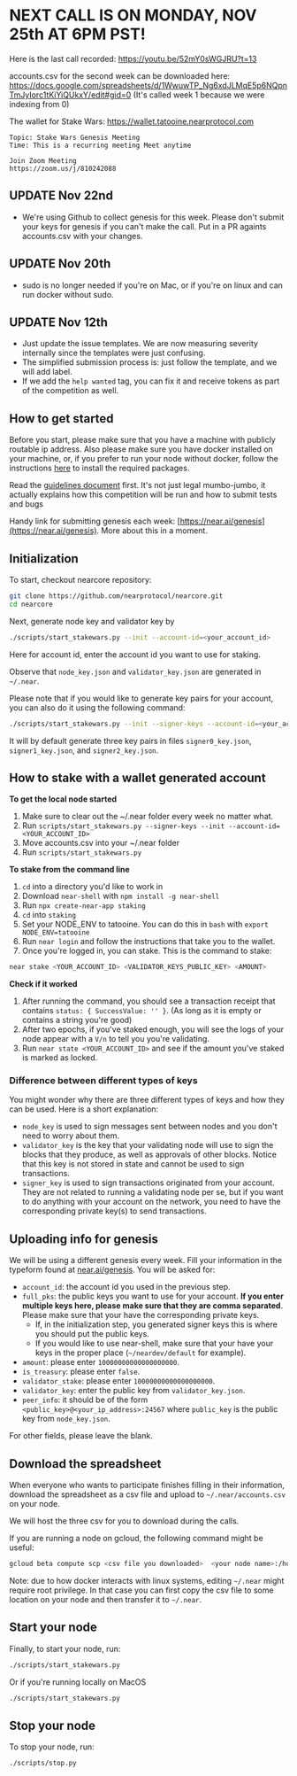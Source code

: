 # **NEXT CALL IS ON MONDAY, NOV 25th AT 6PM PST!**

Here is the last call recorded: https://youtu.be/52mY0sWGJRU?t=13

accounts.csv for the second week can be downloaded here: https://docs.google.com/spreadsheets/d/1WwuwTP_Ng6xdJLMqE5p6NQpnTmJyIorc1tKiYiQUkxY/edit#gid=0
(It's called week 1 because we were indexing from 0)

The wallet for Stake Wars: https://wallet.tatooine.nearprotocol.com

~~~LINK TO NEXT CALL~~~
Topic: Stake Wars Genesis Meeting
Time: This is a recurring meeting Meet anytime

Join Zoom Meeting
https://zoom.us/j/810242088
~~~~~~~~~~~~~~~~~~~~~~~
## UPDATE Nov 22nd

* We're using Github to collect genesis for this week. Please don't submit your keys for genesis if you can't make the call. Put in a PR againts accounts.csv with your changes.

## UPDATE Nov 20th

* sudo is no longer needed if you're on Mac, or if you're on linux and can run docker without sudo.

## UPDATE Nov 12th

* Just update the issue templates. We are now measuring severity internally since the templates were just confusing.
* The simplified submission process is: just follow the template, and we will add label.
* If we add the `help wanted` tag, you can fix it and receive tokens as part of the competition as well.

## How to get started

Before you start, please make sure that you have a machine with
publicly routable ip address. Also please make sure you have docker
installed on your machine, or, if you prefer to run your node
without docker, follow the instructions [here](https://docs.nearprotocol.com/docs/local-setup/running-testnet)
to install the required packages.

Read the [guidelines document](GUIDELINES.md) first. It's not just legal mumbo-jumbo, it actually explains how this competition will be run and how to submit tests and bugs

Handy link for submitting genesis each week: [https://near.ai/genesis](https://near.ai/genesis). More about this in a moment.

## Initialization

To start, checkout nearcore repository:

```bash
git clone https://github.com/nearprotocol/nearcore.git
cd nearcore
```

Next, generate node key and validator key by

```bash
./scripts/start_stakewars.py --init --account-id=<your_account_id>
```

Here for account id, enter the account id you want to use for staking.

Observe that `node_key.json` and `validator_key.json` are
generated in `~/.near`.

Please note that if you would like to generate key pairs for your account,
you can also do it using the following command:

```bash
./scripts/start_stakewars.py --init --signer-keys --account-id=<your_account_id>
```

It will by default generate three key pairs in files `signer0_key.json`, `signer1_key.json`, and
`signer2_key.json`.

## How to stake with a wallet generated account

**To get the local node started**
1. Make sure to clear out the ~/.near folder every week no matter what. 
2. Run `scripts/start_stakewars.py --signer-keys --init --account-id=<YOUR_ACCOUNT_ID>`
3. Move accounts.csv into your ~/.near folder
4. Run `scripts/start_stakewars.py`

**To stake from the command line**
1. `cd` into a directory you'd like to work in
2. Download `near-shell` with `npm install -g near-shell`
3. Run `npx create-near-app staking`
4. `cd` into `staking`
5. Set your NODE_ENV to tatooine. You can do this in `bash` with `export NODE_ENV=tatooine`
6. Run `near login` and follow the instructions that take you to the wallet.
5. Once you're logged in, you can stake. This is the command to stake:
```bash
near stake <YOUR_ACCOUNT_ID> <VALIDATOR_KEYS_PUBLIC_KEY> <AMOUNT>
```

**Check if it worked**
1. After running the command, you should see a transaction receipt that contains `status: { SuccessValue: '' }`. (As long as it is empty or contains a string you're good)
2. After two epochs, if you've staked enough, you will see the logs of your node appear with a `V/n` to tell you you're validating.
3. Run `near state <YOUR_ACCOUNT_ID>` and see if the amount you've staked is marked as locked.

### Difference between different types of keys

You might wonder why there are three different types of keys and how they can be used. Here is a short explanation:

* `node_key` is used to sign messages sent between nodes and you don't need to worry about them.
* `validator_key` is the key that your validating node will use to sign the blocks that they produce, as well as approvals of other blocks.
Notice that this key is not stored in state and cannot be used to sign transactions.
* `signer_key` is used to sign transactions originated from your account. They are not related to running a validating node per se,
but if you want to do anything with your account on the network, you need to have the corresponding private key(s) to send transactions.

## Uploading info for genesis

We will be using a different genesis every week.
Fill your information in the typeform found at [near.ai/genesis](https://near.ai/genesis). You will be asked for:

* `account_id`: the account id you used in the previous step.
* `full_pks`: the public keys you want to use for your account. **If you enter multiple keys here, please make sure that they are comma separated**. Please make sure that your have the corresponding private keys.
  * If, in the initialization step, you generated signer keys this is where you should put the public keys.
  * If you would like to use near-shell, make sure that your have your keys in the proper place (`~/neardev/default` for example).
* `amount`: please enter `10000000000000000000`.
* `is_treasury`: please enter `false`.
* `validator_stake`: please enter `10000000000000000000`.
* `validator_key`: enter the public key from `validator_key.json`.
* `peer_info`: it should be of the form `<public_key>@<your_ip_address>:24567` where
`public_key` is the public key from `node_key.json`.

For other fields, please leave the blank.

## Download the spreadsheet

When everyone who wants to participate finishes filling in their information,
download the spreadsheet as a csv file and upload to `~/.near/accounts.csv` on your node.

We will host the three csv for you to download during the calls.

If you are running a node on gcloud, the following command might be useful:

```bash
gcloud beta compute scp <csv file you downloaded>  <your node name>:/home/<your user name>/.near/accounts.csv
```

Note: due to how docker interacts with linux systems, editing `~/.near` might
require root privilege. In that case you can first copy the csv file to some location
on your node and then transfer it to `~/.near`.

## Start your node

Finally, to start your node, run:

```bash
./scripts/start_stakewars.py
```
Or if you're running locally on MacOS

```bash
./scripts/start_stakewars.py
```

## Stop your node

To stop your node, run:

```bash
./scripts/stop.py
```